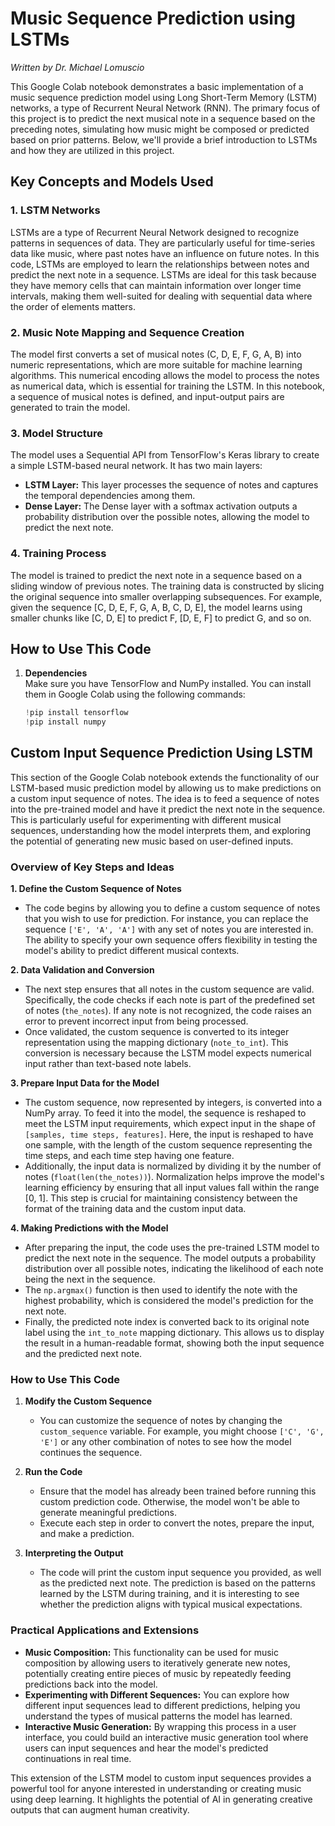 # Music Sequence Prediction using LSTMs

*Written by Dr. Michael Lomuscio*

This Google Colab notebook demonstrates a basic implementation of a music sequence prediction model using Long Short-Term Memory (LSTM) networks, a type of Recurrent Neural Network (RNN). The primary focus of this project is to predict the next musical note in a sequence based on the preceding notes, simulating how music might be composed or predicted based on prior patterns. Below, we'll provide a brief introduction to LSTMs and how they are utilized in this project.

## Key Concepts and Models Used

### 1. LSTM Networks
LSTMs are a type of Recurrent Neural Network designed to recognize patterns in sequences of data. They are particularly useful for time-series data like music, where past notes have an influence on future notes. In this code, LSTMs are employed to learn the relationships between notes and predict the next note in a sequence. LSTMs are ideal for this task because they have memory cells that can maintain information over longer time intervals, making them well-suited for dealing with sequential data where the order of elements matters.

### 2. Music Note Mapping and Sequence Creation
The model first converts a set of musical notes (C, D, E, F, G, A, B) into numeric representations, which are more suitable for machine learning algorithms. This numerical encoding allows the model to process the notes as numerical data, which is essential for training the LSTM. In this notebook, a sequence of musical notes is defined, and input-output pairs are generated to train the model.

### 3. Model Structure
The model uses a Sequential API from TensorFlow's Keras library to create a simple LSTM-based neural network. It has two main layers:
- **LSTM Layer:** This layer processes the sequence of notes and captures the temporal dependencies among them.
- **Dense Layer:** The Dense layer with a softmax activation outputs a probability distribution over the possible notes, allowing the model to predict the next note.

### 4. Training Process
The model is trained to predict the next note in a sequence based on a sliding window of previous notes. The training data is constructed by slicing the original sequence into smaller overlapping subsequences. For example, given the sequence [C, D, E, F, G, A, B, C, D, E], the model learns using smaller chunks like [C, D, E] to predict F, [D, E, F] to predict G, and so on.

## How to Use This Code

1. **Dependencies**  
   Make sure you have TensorFlow and NumPy installed. You can install them in Google Colab using the following commands:
   ```python
   !pip install tensorflow
   !pip install numpy
## Custom Input Sequence Prediction Using LSTM

This section of the Google Colab notebook extends the functionality of our LSTM-based music prediction model by allowing us to make predictions on a custom input sequence of notes. The idea is to feed a sequence of notes into the pre-trained model and have it predict the next note in the sequence. This is particularly useful for experimenting with different musical sequences, understanding how the model interprets them, and exploring the potential of generating new music based on user-defined inputs.

### Overview of Key Steps and Ideas

**1. Define the Custom Sequence of Notes**  
- The code begins by allowing you to define a custom sequence of notes that you wish to use for prediction. For instance, you can replace the sequence `['E', 'A', 'A']` with any set of notes you are interested in. The ability to specify your own sequence offers flexibility in testing the model's ability to predict different musical contexts.

**2. Data Validation and Conversion**  
- The next step ensures that all notes in the custom sequence are valid. Specifically, the code checks if each note is part of the predefined set of notes (`the_notes`). If any note is not recognized, the code raises an error to prevent incorrect input from being processed.
- Once validated, the custom sequence is converted to its integer representation using the mapping dictionary (`note_to_int`). This conversion is necessary because the LSTM model expects numerical input rather than text-based note labels.

**3. Prepare Input Data for the Model**  
- The custom sequence, now represented by integers, is converted into a NumPy array. To feed it into the model, the sequence is reshaped to meet the LSTM input requirements, which expect input in the shape of `[samples, time steps, features]`. Here, the input is reshaped to have one sample, with the length of the custom sequence representing the time steps, and each time step having one feature.
- Additionally, the input data is normalized by dividing it by the number of notes (`float(len(the_notes))`). Normalization helps improve the model's learning efficiency by ensuring that all input values fall within the range [0, 1]. This step is crucial for maintaining consistency between the format of the training data and the custom input data.

**4. Making Predictions with the Model**  
- After preparing the input, the code uses the pre-trained LSTM model to predict the next note in the sequence. The model outputs a probability distribution over all possible notes, indicating the likelihood of each note being the next in the sequence.
- The `np.argmax()` function is then used to identify the note with the highest probability, which is considered the model's prediction for the next note.
- Finally, the predicted note index is converted back to its original note label using the `int_to_note` mapping dictionary. This allows us to display the result in a human-readable format, showing both the input sequence and the predicted next note.

### How to Use This Code

1. **Modify the Custom Sequence**  
   - You can customize the sequence of notes by changing the `custom_sequence` variable. For example, you might choose `['C', 'G', 'E']` or any other combination of notes to see how the model continues the sequence.

2. **Run the Code**  
   - Ensure that the model has already been trained before running this custom prediction code. Otherwise, the model won't be able to generate meaningful predictions.
   - Execute each step in order to convert the notes, prepare the input, and make a prediction.

3. **Interpreting the Output**  
   - The code will print the custom input sequence you provided, as well as the predicted next note. The prediction is based on the patterns learned by the LSTM during training, and it is interesting to see whether the prediction aligns with typical musical expectations.

### Practical Applications and Extensions

- **Music Composition:** This functionality can be used for music composition by allowing users to iteratively generate new notes, potentially creating entire pieces of music by repeatedly feeding predictions back into the model.
- **Experimenting with Different Sequences:** You can explore how different input sequences lead to different predictions, helping you understand the types of musical patterns the model has learned.
- **Interactive Music Generation:** By wrapping this process in a user interface, you could build an interactive music generation tool where users can input sequences and hear the model's predicted continuations in real time.

This extension of the LSTM model to custom input sequences provides a powerful tool for anyone interested in understanding or creating music using deep learning. It highlights the potential of AI in generating creative outputs that can augment human creativity.
